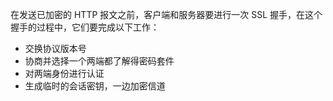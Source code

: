 在发送已加密的 HTTP 报文之前，客户端和服务器要进行一次 SSL 握手，在这个握手的过程中，它们要完成以下工作：

- 交换协议版本号
- 协商并选择一个两端都了解得密码套件
- 对两端身份进行认证
- 生成临时的会话密钥，一边加密信道

